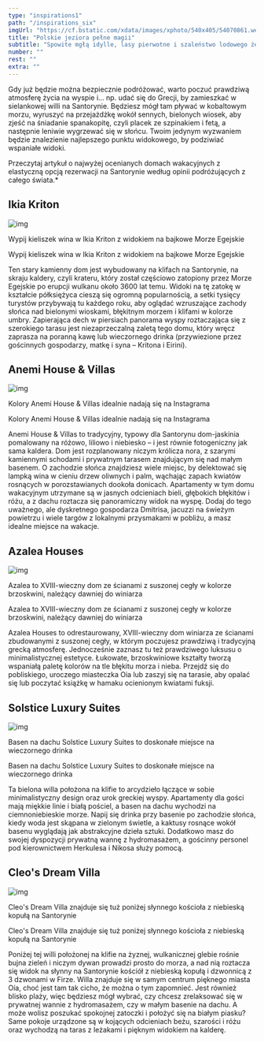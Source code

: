 ```yaml
---
type: "inspirations1"
path: "/inspirations_six"
imgUrl: "https://cf.bstatic.com/xdata/images/xphoto/540x405/54070861.webp?k=328aa130c0ce448184754c5384610e3c22f136fab3aa60db5e4b63768e2c0fdf&o="
title: "Polskie jeziora pełne magii"
subtitle: "Spowite mgłą idylle, lasy pierwotne i szaleństwo lodowego żeglarstwa zapraszają."
number: ""
rest: "" 
extra: ""
---
```


Gdy już będzie można bezpiecznie podróżować, warto poczuć prawdziwą atmosferę życia na wyspie i... np. udać się do Grecji, by zamieszkać w sielankowej willi na Santorynie. Będziesz mógł tam pływać w kobaltowym morzu, wyruszyć na przejażdżkę wokół sennych, bielonych wiosek, aby zjeść na śniadanie spanakopitę, czyli placek ze szpinakiem i fetą, a następnie leniwie wygrzewać się w słońcu. Twoim jedynym wyzwaniem będzie znalezienie najlepszego punktu widokowego, by podziwiać wspaniałe widoki.

Przeczytaj artykuł o najwyżej ocenianych domach wakacyjnych z elastyczną opcją rezerwacji na Santorynie według opinii podróżujących z całego świata.*

## Ikia Kriton

![img](https://cf.bstatic.com/data/xphoto/1182x887/376/37680487.jpg?size=S)

Wypij kieliszek wina w Ikia Kriton z widokiem na bajkowe Morze Egejskie

Wypij kieliszek wina w Ikia Kriton z widokiem na bajkowe Morze Egejskie

Ten stary kamienny dom jest wybudowany na klifach na Santorynie, na skraju kaldery, czyli krateru, który został częściowo zatopiony przez Morze Egejskie po erupcji wulkanu około 3600 lat temu. Widoki na tę zatokę w kształcie półksiężyca cieszą się ogromną popularnością, a setki tysięcy turystów przybywają tu każdego roku, aby oglądać wzruszające zachody słońca nad bielonymi wioskami, błękitnym morzem i klifami w kolorze umbry. Zapierająca dech w piersiach panorama wyspy roztaczająca się z szerokiego tarasu jest niezaprzeczalną zaletą tego domu, który wręcz zaprasza na poranną kawę lub wieczornego drinka (przywiezione przez gościnnych gospodarzy, matkę i syna – Kritona i Eirini).

## Anemi House & Villas

![img](https://cf.bstatic.com/data/xphoto/1182x887/376/37680501.jpg?size=S)

Kolory Anemi House & Villas idealnie nadają się na Instagrama

Kolory Anemi House & Villas idealnie nadają się na Instagrama

Anemi House & Villas to tradycyjny, typowy dla Santorynu dom-jaskinia pomalowany na różowo, liliowo i niebiesko – i jest równie fotogeniczny jak sama kaldera. Dom jest rozplanowany niczym królicza nora, z szarymi kamiennymi schodami i prywatnym tarasem znajdującym się nad małym basenem. O zachodzie słońca znajdziesz wiele miejsc, by delektować się lampką wina w cieniu drzew oliwnych i palm, wąchając zapach kwiatów rosnących w porozstawianych dookoła donicach. Apartamenty w tym domu wakacyjnym utrzymane są w jasnych odcieniach bieli, głębokich błękitów i różu, a z dachu roztacza się panoramiczny widok na wyspę. Dodaj do tego uważnego, ale dyskretnego gospodarza Dmitrisa, jacuzzi na świeżym powietrzu i wiele targów z lokalnymi przysmakami w pobliżu, a masz idealne miejsce na wakacje.

## Azalea Houses

![img](https://cf.bstatic.com/data/xphoto/1182x887/376/37680508.jpg?size=S)

Azalea to XVIII-wieczny dom ze ścianami z suszonej cegły w kolorze brzoskwini, należący dawniej do winiarza

Azalea to XVIII-wieczny dom ze ścianami z suszonej cegły w kolorze brzoskwini, należący dawniej do winiarza

Azalea Houses to odrestaurowany, XVIII-wieczny dom winiarza ze ścianami zbudowanymi z suszonej cegły, w którym poczujesz prawdziwą i tradycyjną grecką atmosferę. Jednocześnie zaznasz tu też prawdziwego luksusu o minimalistycznej estetyce. Łukowate, brzoskwiniowe kształty tworzą wspaniałą paletę kolorów na tle błękitu morza i nieba. Przejdź się do pobliskiego, uroczego miasteczka Oia lub zaszyj się na tarasie, aby opalać się lub poczytać książkę w hamaku ocienionym kwiatami fuksji.

## Solstice Luxury Suites

![img](https://cf.bstatic.com/data/xphoto/1182x887/376/37680487.jpg?size=S)

Basen na dachu Solstice Luxury Suites to doskonałe miejsce na wieczornego drinka

Basen na dachu Solstice Luxury Suites to doskonałe miejsce na wieczornego drinka

Ta bielona willa położona na klifie to arcydzieło łączące w sobie minimalistyczny design oraz urok greckiej wyspy. Apartamenty dla gości mają miękkie linie i białą pościel, a basen na dachu wychodzi na ciemnoniebieskie morze. Napij się drinka przy basenie po zachodzie słońca, kiedy woda jest skąpana w zielonym świetle, a kaktusy rosnące wokół basenu wyglądają jak abstrakcyjne dzieła sztuki. Dodatkowo masz do swojej dyspozycji prywatną wannę z hydromasażem, a gościnny personel pod kierownictwem Herkulesa i Nikosa służy pomocą.

## Cleo's Dream Villa

![img](https://cf.bstatic.com/data/xphoto/1182x887/376/37680534.jpg?size=S)

Cleo's Dream Villa znajduje się tuż poniżej słynnego kościoła z niebieską kopułą na Santorynie

Cleo's Dream Villa znajduje się tuż poniżej słynnego kościoła z niebieską kopułą na Santorynie

Poniżej tej willi położonej na klifie na żyznej, wulkanicznej glebie rośnie bujna zieleń i niczym dywan prowadzi prosto do morza, a nad nią roztacza się widok na słynny na Santorynie kościół z niebieską kopułą i dzwonnicą z 3 dzwonami w Firze. Willa znajduje się w samym centrum pięknego miasta Oía, choć jest tam tak cicho, że można o tym zapomnieć. Jest również blisko plaży, więc będziesz mógł wybrać, czy chcesz zrelaksować się w prywatnej wannie z hydromasażem, czy w małym basenie na dachu. A może wolisz poszukać spokojnej zatoczki i położyć się na białym piasku? Same pokoje urządzone są w kojących odcieniach beżu, szarości i różu oraz wychodzą na taras z leżakami i pięknym widokiem na kalderę.